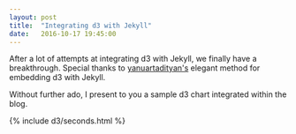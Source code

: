 ```yaml
---
layout: post
title:  "Integrating d3 with Jekyll"
date:   2016-10-17 19:45:00
---
```


After a lot of attempts at integrating d3 with Jekyll, we finally have a breakthrough.
Special thanks to [yanuartadityan's](https://github.com/yanuartadityan/yanuartadityan.github.io) elegant method for embedding d3 with Jekyll.

Without further ado, I present to you a sample d3 chart integrated within the blog.

{% include d3/seconds.html %}
